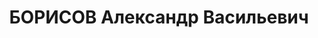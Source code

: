 ---
title: БОРИСОВ Александр Васильевич
description: 'Род. в 1899, Пермская губ., русский. Служил ротным писарем в белой армии.
  Экономист-плановик рудоуправления Черногорского рудника треста «Хакасуголь»

  Арестован 29.01.1937. Приговор: ВК ВС СССР, 21.04.1937 – 10 лет ИТЛ. Срок отбывал
  в Норильлаге. 28.01.1947 освобожден, оставлен в Норильске.

  Реабилитирован ВК ВС СССР 16.12.1958'
---